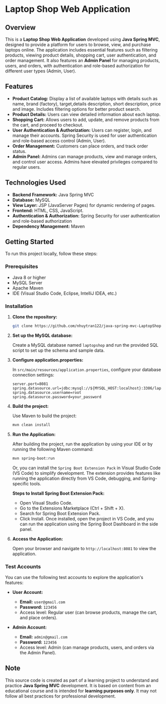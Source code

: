 # Laptop Shop Web Application

## Overview

This is a **Laptop Shop Web Application** developed using **Java Spring MVC**, designed to provide a platform for users to browse, view, and purchase laptops online. The application includes essential features such as filtering products, viewing product details, shopping cart, user authentication, and order management. It also features an **Admin Panel** for managing products, users, and orders, with authentication and role-based authorization for different user types (Admin, User).

## Features

- **Product Catalog:** Display a list of available laptops with details such as name, brand (factory), target,details description, short description, price and image. Includes filtering options for better product search.
- **Product Details:** Users can view detailed information about each laptop.
- **Shopping Cart:** Allows users to add, update, and remove products from the cart, and proceed to checkout.
- **User Authentication & Authorization:** Users can register, login, and manage their accounts. Spring Security is used for user authentication and role-based access control (Admin, User).
- **Order Management:** Customers can place orders, and track order status.
- **Admin Panel:** Admins can manage products, view and manage orders, and control user access. Admins have elevated privileges compared to regular users.

## Technologies Used

- **Backend Framework:** Java Spring MVC
- **Database:** MySQL
- **View Layer:** JSP (JavaServer Pages) for dynamic rendering of pages.
- **Frontend:** HTML, CSS, JavaScript.
- **Authentication & Authorization:** Spring Security for user authentication and role-based authorization
- **Dependency Management:** Maven

## Getting Started

To run this project locally, follow these steps:

### Prerequisites

- Java 8 or higher
- MySQL Server
- Apache Maven
- IDE (Visual Studio Code, Eclipse, IntelliJ IDEA, etc.)

### Installation

1. **Clone the repository:**

   ```bash
   git clone https://github.com/nhuytran122/java-spring-mvc-LaptopShop.git
   ```

2. **Set up the MySQL database:**

   Create a MySQL database named `laptopshop` and run the provided SQL script to set up the schema and sample data.

3. **Configure application.properties:**

   In `src/main/resources/application.properties`, configure your database connection settings:

   ```properties
   server.port=8081
   spring.datasource.url=jdbc:mysql://${MYSQL_HOST:localhost}:3306/laptopshop
   spring.datasource.username=root
   spring.datasource.password=your_password
   ```

4. **Build the project:**

   Use Maven to build the project:

   ```bash
   mvn clean install
   ```

5. **Run the Application:**

   After building the project, run the application by using your IDE or by running the following Maven command:

   ```bash
   mvn spring-boot:run
   ```

   Or, you can install the `Spring Boot Extension Pack` in Visual Studio Code (VS Code) to simplify development. The extension provides features like running the application directly from VS Code, debugging, and Spring-specific tools.

   **Steps to Install Spring Boot Extension Pack:**
      - Open Visual Studio Code.
      - Go to the Extensions Marketplace (Ctrl + Shift + X).
      - Search for Spring Boot Extension Pack.
      - Click Install.
      Once installed, open the project in VS Code, and you can run the application using the Spring Boot Dashboard in the side panel.

6. **Access the Application:**

   Open your browser and navigate to `http://localhost:8081` to view the application.

### Test Accounts

You can use the following test accounts to explore the application's features:

- **User Account:**
  - **Email:** `user@gmail.com`
  - **Password:** `123456`
  - Access level: Regular user (can browse products, manage the cart, and place orders).

- **Admin Account:**
  - **Email:** `admin@gmail.com`
  - **Password:** `123456`
  - Access level: Admin (can manage products, users, and orders via the Admin Panel).

## Note

This source code is created as part of a learning project to understand and practice **Java Spring MVC** development. It is based on content from an educational course and is intended for **learning purposes only**. It may not follow all best practices for professional development.
